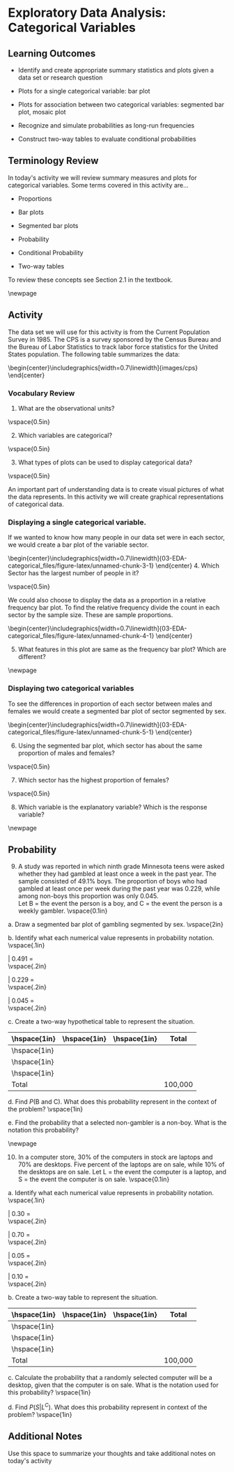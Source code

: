 # Exploratory Data Analysis: Categorical Variables

## Learning Outcomes

* Identify and create appropriate summary statistics and plots
  given a data set or research question
  
* Plots for a single categorical variable: bar plot

* Plots for association between two categorical variables:
  segmented bar plot, mosaic plot

* Recognize and simulate probabilities as long-run frequencies

* Construct two-way tables to evaluate conditional probabilities

## Terminology Review

In today's activity we will review summary measures and plots for categorical variables.  Some terms covered in this activity are...

* Proportions 

* Bar plots

* Segmented bar plots

* Probability

* Conditional Probability

* Two-way tables

To review these concepts see Section 2.1 in the textbook.  

\newpage
## Activity
The data set we will use for this activity is from the Current Population Survey in 1985.  The CPS is a survey sponsored by the Census Bureau and the Bureau of Labor Statistics to track labor force statistics for the United States population.  The following table summarizes the data:


\begin{center}\includegraphics[width=0.7\linewidth]{images/cps} \end{center}

### Vocabulary Review

1. What are the observational units?

\vspace{0.5in}

2.  Which variables are categorical?

\vspace{0.5in}

3.  What types of plots can be used to display categorical data?

\vspace{0.5in}

An important part of understanding data is to create visual pictures of what the data represents.  In this activity we will create graphical representations of categorical data.

### Displaying a single categorical variable.

If we wanted to know how many people in our data set were in each sector, we would create a bar plot of the variable sector.





\begin{center}\includegraphics[width=0.7\linewidth]{03-EDA-categorical_files/figure-latex/unnamed-chunk-3-1} \end{center}
4.  Which Sector has the largest number of people in it?

\vspace{0.5in}

We could also choose to display the data as a proportion in a relative frequency bar plot. To find the relative frequency divide the count in each sector by the sample size.  These are sample proportions. 

\begin{center}\includegraphics[width=0.7\linewidth]{03-EDA-categorical_files/figure-latex/unnamed-chunk-4-1} \end{center}

5.  What features in this plot are same as the frequency bar plot?  Which are different?

\newpage

### Displaying two categorical variables

To see the differences in proportion of each sector between males and females we would create a segmented bar plot of sector segmented by sex.  


\begin{center}\includegraphics[width=0.7\linewidth]{03-EDA-categorical_files/figure-latex/unnamed-chunk-5-1} \end{center}

6.  Using the segmented bar plot, which sector has about the same proportion of males and females?

\vspace{0.5in}

7. Which sector has the highest proportion of females?

\vspace{0.5in}

8. Which variable is the explanatory variable?  Which is the response variable?

\newpage
## Probability 

9. A study was reported in which ninth grade Minnesota teens were asked whether they had gambled at least once a week in the past year.  The sample consisted of 49.1% boys.  The proportion of boys who had gambled at least once per week during the past year was 0.229, while among non-boys this proportion was only 0.045.  
    Let B = the event the person is a boy, and C = the event the person is a weekly gambler.
\vspace{0.1in}

a. Draw a segmented bar plot of gambling segmented by sex.
\vspace{2in}

b. Identify what each numerical value represents in probability notation.
\vspace{.1in}

|                 0.491 =  
 \vspace{.2in}
 
|                 0.229 =  
\vspace{.2in}

|                 0.045 =  
\vspace{.2in}

c. Create a two-way hypothetical table to represent the situation.

| \hspace{1in}      |\hspace{1in}     |\hspace{1in}     | Total        |
|-------|---|---|---------|
|    \hspace{1in}     |   |   |         |
|    \hspace{1in}     |   |   |         |
|    \hspace{1in}     |   |   |         |
| Total |   |   | 100,000 |

d. Find $P(\mbox{B and C})$. What does this probability represent in the context of the problem?
\vspace{1in}

e. Find the probability that a selected non-gambler is a non-boy. What is the notation this probability?

\newpage

10. In a computer store, 30% of the computers in stock are laptops and 70% are desktops.  Five percent of the laptops are on sale, while 10% of the desktops are on sale.  Let L = the event the computer is a laptop, and S = the event the computer is on sale.
\vspace{0.1in}

   a. Identify what each numerical value represents in probability notation.
\vspace{.1in}

|                 0.30 =  
 \vspace{.2in}
 
|                 0.70 =  
\vspace{.2in}

|                 0.05 =  
\vspace{.2in}

|                 0.10 =  
\vspace{.2in}

   b. Create a two-way table to represent the situation.

| \hspace{1in}      |\hspace{1in}     |\hspace{1in}     | Total        |
|-------|---|---|---------|
|    \hspace{1in}     |   |   |         |
|    \hspace{1in}     |   |   |         |
|    \hspace{1in}     |   |   |         |
| Total |   |   | 100,000 |

   c. Calculate the probability that a randomly selected computer will be a desktop, given that the computer is on sale. What is the notation used for this probability?
\vspace{1in}


   d. Find $P(S | L^C)$. What does this probability represent in context of the problem?
\vspace{1in}


## Additional Notes

Use this space to summarize your thoughts and take additional notes on today's activity


